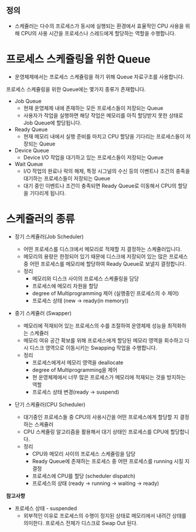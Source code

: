 ## 정의

- 스케쥴러는 다수의 프로세스가 동시에 실행되는 환경에서 효율적인 CPU 사용을 위해 CPU의 사용 시간을 프로세스나 스레드에게 할당하는 역할을 수행합니다.


# 프로세스 스케쥴링을 위한 Queue

- 운영체제에서는 프로세스 스케쥴링을 하기 위해 Queue 자료구조를 사용합니다.

프로세스 스케쥴링을 위한 Queue에는 몇가지 종류가 존재합니다.

- Job Queue
	- 현재 운영체제 내에 존재하는 모든 프로세스들이 저장되는 Queue
	- 사용자가 작업을 실행하면 해당 작업은 메모리를 아직 할당받지 못한 상태로 Job Queue에 할당됩니다.
- Ready Queue 
	- 현재 메모리 내에서 실행 준비를 마치고 CPU 할당을 기다리는 프로세스들이 저장되는 Queue
- Device Queue
	- Device I/O 작업을 대기하고 있는 프로세스들이 저장되는 Queue
- Wait Queue
	- I/O 작업의 완료나 락의 해제, 특정 시그널의 수신 등의 이벤트나 조건의 충족을 대기하는 프로세스들이 저장되는 Queue
	- 대기 중인 이벤트나 조건이 충족되면 Ready Queue로 이동해서 CPU의 할당을 기다리게 됩니다.


# 스케쥴러의 종류

- 장기 스케쥴러(Job Scheduler)
	- 어떤 프로세스를 디스크에서 메모리로 적재할 지 결정하는 스케쥴러입니다.
	- 메모리의 용량은 한정되어 있기 때문에 디스크에 저장되어 있는 많은 프로세스 중 어떤 프로세스를 메모리에 할당하여 Ready Queue로 보낼지 결정합니다.
	- 정리
		- 메모리와 디스크 사이의 프로세스 스케쥴링을 담당
		- 프로세스에 메모리 자원을 할당
		- degree of Multiprogramming 제어 (실행중인 프로세스의 수 제어)
		- 프로세스 상태 (new -> ready(in memory))

- 중기 스케쥴러 (Swapper)
	- 메모리에 적재되어 있는 프로세스의 수를 조절하여 운영체제 성능을 최적화하는 스케쥴러
	- 메모리 여유 공간 확보를 위해 프로세스에게 할당된 메모리 영역을 회수하고 다시 디스크 영역으로 이동시키는 Swapping 작업을 수행합니다.
	- 정리
		- 프로세스에게서 메모리 영역을 deallocate
		- degree of Multiprogramming을 제어
		- 현 운영체제에서 너무 많은 프로세스가 메모리에 적재되는 것을 방지하는 역할
		- 프로세스 상태 변경(ready -> suspend)

- 단기 스케쥴러(CPU Scheduler)
	- 대기중인 프로세스들 중 CPU의 사용시간을 어떤 프로세스에게 할당할 지 결정하는 스케쥴러
	- CPU 스케쥴링 알고리즘을 활용해서 대기 상태인 프로세스를 CPU에 할당합니다.
	- 정리
		- CPU와 메모리 사이의 프로세스 스케쥴링을 담당
		- Ready Queue에 존재하는 프로세스 중 어떤 프로세스를 running 시킬 지 결정
		- 프로세스에 CPU를 할당 (scheduler dispatch)
		- 프로세스의 상태 (ready -> running -> waiting -> ready)


**참고사항**

- 프로세스 상태 - suspended
	- 외부적인 이유로 프로세스의 수행이 정지된 상태로 메모리에서 내려간 상태를 의미한다. 프로세스 전체가 디스크로 Swap Out 된다.